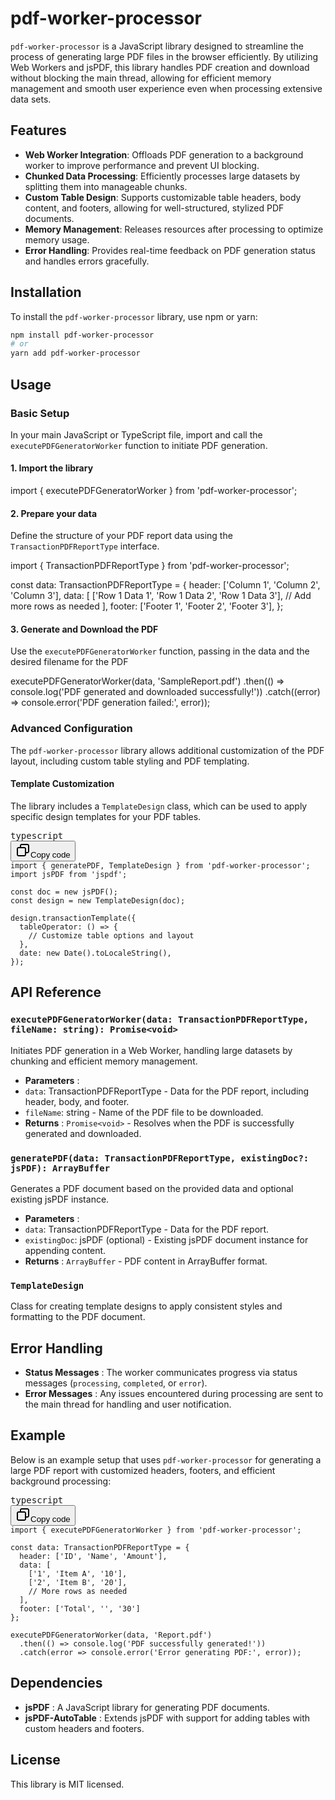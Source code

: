 

# pdf-worker-processor

`pdf-worker-processor` is a JavaScript library designed to streamline the process of generating large PDF files in the browser efficiently. By utilizing Web Workers and jsPDF, this library handles PDF creation and download without blocking the main thread, allowing for efficient memory management and smooth user experience even when processing extensive data sets.

## Features

- **Web Worker Integration**: Offloads PDF generation to a background worker to improve performance and prevent UI blocking.
- **Chunked Data Processing**: Efficiently processes large datasets by splitting them into manageable chunks.
- **Custom Table Design**: Supports customizable table headers, body content, and footers, allowing for well-structured, stylized PDF documents.
- **Memory Management**: Releases resources after processing to optimize memory usage.
- **Error Handling**: Provides real-time feedback on PDF generation status and handles errors gracefully.

## Installation

To install the `pdf-worker-processor` library, use npm or yarn:

```bash
npm install pdf-worker-processor
# or
yarn add pdf-worker-processor
```


## Usage

### Basic Setup

In your main JavaScript or TypeScript file, import and call the `executePDFGeneratorWorker` function to initiate PDF generation.

#### 1. Import the library

import { executePDFGeneratorWorker } from 'pdf-worker-processor';


#### 2. Prepare your data

Define the structure of your PDF report data using the `TransactionPDFReportType` interface.


import { TransactionPDFReportType } from 'pdf-worker-processor';

const data: TransactionPDFReportType = {
  header: ['Column 1', 'Column 2', 'Column 3'],
  data: [
    ['Row 1 Data 1', 'Row 1 Data 2', 'Row 1 Data 3'],
    // Add more rows as needed
  ],
  footer: ['Footer 1', 'Footer 2', 'Footer 3'],
};



#### 3. Generate and Download the PDF

Use the `executePDFGeneratorWorker` function, passing in the data and the desired filename for the PDF

executePDFGeneratorWorker(data, 'SampleReport.pdf')
  .then(() => console.log('PDF generated and downloaded successfully!'))
  .catch((error) => console.error('PDF generation failed:', error));


### Advanced Configuration

The `pdf-worker-processor` library allows additional customization of the PDF layout, including custom table styling and PDF templating.

#### Template Customization

The library includes a `TemplateDesign` class, which can be used to apply specific design templates for your PDF tables.

<pre class="!overflow-visible"><div class="contain-inline-size rounded-md border-[0.5px] border-token-border-medium relative bg-token-sidebar-surface-primary dark:bg-gray-950"><div class="flex items-center text-token-text-secondary px-4 py-2 text-xs font-sans justify-between rounded-t-md h-9 bg-token-sidebar-surface-primary dark:bg-token-main-surface-secondary">typescript</div><div class="sticky top-9 md:top-[5.75rem]"><div class="absolute bottom-0 right-2 flex h-9 items-center"><div class="flex items-center rounded bg-token-sidebar-surface-primary px-2 font-sans text-xs text-token-text-secondary dark:bg-token-main-surface-secondary"><span class="" data-state="closed"><button class="flex gap-1 items-center py-1"><svg width="24" height="24" viewBox="0 0 24 24" fill="none" xmlns="http://www.w3.org/2000/svg" class="icon-sm"><path fill-rule="evenodd" clip-rule="evenodd" d="M7 5C7 3.34315 8.34315 2 10 2H19C20.6569 2 22 3.34315 22 5V14C22 15.6569 20.6569 17 19 17H17V19C17 20.6569 15.6569 22 14 22H5C3.34315 22 2 20.6569 2 19V10C2 8.34315 3.34315 7 5 7H7V5ZM9 7H14C15.6569 7 17 8.34315 17 10V15H19C19.5523 15 20 14.5523 20 14V5C20 4.44772 19.5523 4 19 4H10C9.44772 4 9 4.44772 9 5V7ZM5 9C4.44772 9 4 9.44772 4 10V19C4 19.5523 4.44772 20 5 20H14C14.5523 20 15 19.5523 15 19V10C15 9.44772 14.5523 9 14 9H5Z" fill="currentColor"></path></svg>Copy code</button></span></div></div></div><div class="overflow-y-auto p-4" dir="ltr"><code class="!whitespace-pre hljs language-typescript">import { generatePDF, TemplateDesign } from 'pdf-worker-processor';
import jsPDF from 'jspdf';

const doc = new jsPDF();
const design = new TemplateDesign(doc);

design.transactionTemplate({
  tableOperator: () => {
    // Customize table options and layout
  },
  date: new Date().toLocaleString(),
});
</code></div></div></pre>

## API Reference

### `executePDFGeneratorWorker(data: TransactionPDFReportType, fileName: string): Promise<void>`

Initiates PDF generation in a Web Worker, handling large datasets by chunking and efficient memory management.

* **Parameters** :
* `data`: TransactionPDFReportType - Data for the PDF report, including header, body, and footer.
* `fileName`: string - Name of the PDF file to be downloaded.
* **Returns** : `Promise<void>` - Resolves when the PDF is successfully generated and downloaded.

### `generatePDF(data: TransactionPDFReportType, existingDoc?: jsPDF): ArrayBuffer`

Generates a PDF document based on the provided data and optional existing jsPDF instance.

* **Parameters** :
* `data`: TransactionPDFReportType - Data for the PDF report.
* `existingDoc`: jsPDF (optional) - Existing jsPDF document instance for appending content.
* **Returns** : `ArrayBuffer` - PDF content in ArrayBuffer format.

### `TemplateDesign`

Class for creating template designs to apply consistent styles and formatting to the PDF document.

## Error Handling

* **Status Messages** : The worker communicates progress via status messages (`processing`, `completed`, or `error`).
* **Error Messages** : Any issues encountered during processing are sent to the main thread for handling and user notification.

## Example

Below is an example setup that uses `pdf-worker-processor` for generating a large PDF report with customized headers, footers, and efficient background processing:

<pre class="!overflow-visible"><div class="contain-inline-size rounded-md border-[0.5px] border-token-border-medium relative bg-token-sidebar-surface-primary dark:bg-gray-950"><div class="flex items-center text-token-text-secondary px-4 py-2 text-xs font-sans justify-between rounded-t-md h-9 bg-token-sidebar-surface-primary dark:bg-token-main-surface-secondary">typescript</div><div class="sticky top-9 md:top-[5.75rem]"><div class="absolute bottom-0 right-2 flex h-9 items-center"><div class="flex items-center rounded bg-token-sidebar-surface-primary px-2 font-sans text-xs text-token-text-secondary dark:bg-token-main-surface-secondary"><span class="" data-state="closed"><button class="flex gap-1 items-center py-1"><svg width="24" height="24" viewBox="0 0 24 24" fill="none" xmlns="http://www.w3.org/2000/svg" class="icon-sm"><path fill-rule="evenodd" clip-rule="evenodd" d="M7 5C7 3.34315 8.34315 2 10 2H19C20.6569 2 22 3.34315 22 5V14C22 15.6569 20.6569 17 19 17H17V19C17 20.6569 15.6569 22 14 22H5C3.34315 22 2 20.6569 2 19V10C2 8.34315 3.34315 7 5 7H7V5ZM9 7H14C15.6569 7 17 8.34315 17 10V15H19C19.5523 15 20 14.5523 20 14V5C20 4.44772 19.5523 4 19 4H10C9.44772 4 9 4.44772 9 5V7ZM5 9C4.44772 9 4 9.44772 4 10V19C4 19.5523 4.44772 20 5 20H14C14.5523 20 15 19.5523 15 19V10C15 9.44772 14.5523 9 14 9H5Z" fill="currentColor"></path></svg>Copy code</button></span></div></div></div><div class="overflow-y-auto p-4" dir="ltr"><code class="!whitespace-pre hljs language-typescript">import { executePDFGeneratorWorker } from 'pdf-worker-processor';

const data: TransactionPDFReportType = {
  header: ['ID', 'Name', 'Amount'],
  data: [
    ['1', 'Item A', '10'],
    ['2', 'Item B', '20'],
    // More rows as needed
  ],
  footer: ['Total', '', '30']
};

executePDFGeneratorWorker(data, 'Report.pdf')
  .then(() => console.log('PDF successfully generated!'))
  .catch(error => console.error('Error generating PDF:', error));
</code></div></div></pre>

## Dependencies

* **jsPDF** : A JavaScript library for generating PDF documents.
* **jsPDF-AutoTable** : Extends jsPDF with support for adding tables with custom headers and footers.

## License

This library is MIT licensed.

<pre class="!overflow-visible"><div class="contain-inline-size rounded-md border-[0.5px] border-token-border-medium relative bg-token-sidebar-surface-primary dark:bg-gray-950"><div class="flex items-center text-token-text-secondary px-4 py-2 text-xs font-sans justify-between rounded-t-md h-9 bg-token-sidebar-surface-primary dark:bg-token-main-surface-secondary"></div></div></pre>
